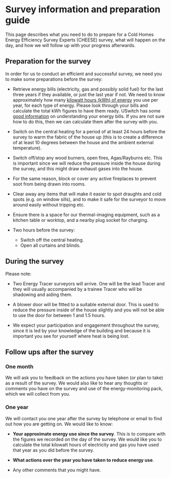
# Survey information and preparation guide

This page describes what you need to do to prepare for a Cold Homes Energy
Efficiency Survey Experts (CHEESE) survey, what will happen on the day, and how
we will follow up with your progress afterwards.

<a name="preparation"></a>
## Preparation for the survey

In order for us to conduct an efficient and successful survey, we need you to
make some preparations before the survey:

- Retrieve energy bills (electricity, gas and possibly solid fuel) for the last
  three years if they available, or just the last year if not. We need to know
  approximately how many [kilowatt hours (kWh) of
  energy](https://www.ovoenergy.com/guides/energy-guides/what-is-a-kwh-kw-and-kwh-explained.html)
  you use per year, for each type of energy. Please look through your bills and
  calculate the total kWh figures to have them ready. USwitch has some [good
  information](https://www.uswitch.com/gas-electricity/guides/energy-bills/) on
  understanding your energy bills. If you are not sure how to do this, then we
  can calculate them after the survey with you.

- Switch on the central heating for a period of at least 24 hours before the
  survey to warm the fabric of the house up (this is to create a difference of
  at least 10 degrees between the house and the ambient external temperature).

- Switch off/stop any wood burners, open fires, Agas/Rayburns etc. This is
  important since we will reduce the pressure inside the house during the
  survey, and this might draw exhaust gases into the house.

- For the same reason, block or cover any active fireplaces to prevent soot from
  being drawn into rooms.

- Clear away any items that will make it easier to spot draughts and cold spots
  (e.g. on window sills), and to make it safe for the surveyor to move around
  easily without tripping etc.

- Ensure there is a space for our thermal-imaging equipment, such as a kitchen
  table or worktop, and a nearby plug socket for charging.

- Two hours before the survey:
    * Switch off the central heating.
    * Open all curtains and blinds.

## During the survey

Please note:

- Two Energy Tracer surveyors will arrive. One will be the lead Tracer and they
  will usually accompanied by a trainee Tracer who will be shadowing and aiding
  them.

- A blower door will be fitted to a suitable external door. This is used to
  reduce the pressure inside of the house slightly and you will not be able to
  use the door for between 1 and 1.5 hours.

- We expect your participation and engagement throughout the survey, since it
  is led by your knowledge of the building and because it is important you see
  for yourself where heat is being lost.

<a name="follow-ups"></a>
## Follow ups after the survey

### One month

We will ask you to feedback on the actions you have taken (or plan to take) as
a result of the survey. We would also like to hear any thoughts or comments you
have on the survey and use of the energy-monitoring pack, which we will collect
from you.

### One year

We will contact you one year after the survey by telephone or email to find out
how you are getting on. We would like to know:

- **Your approximate energy use since the survey**. This is to compare with
  the figures we recorded on the day of the survey. We would like you to
  calculate the total kilowatt hours of electricity and gas you have used that
  year as you did before the survey.

- **What actions over the year you have taken to reduce energy use**.

- Any other comments that you might have.
